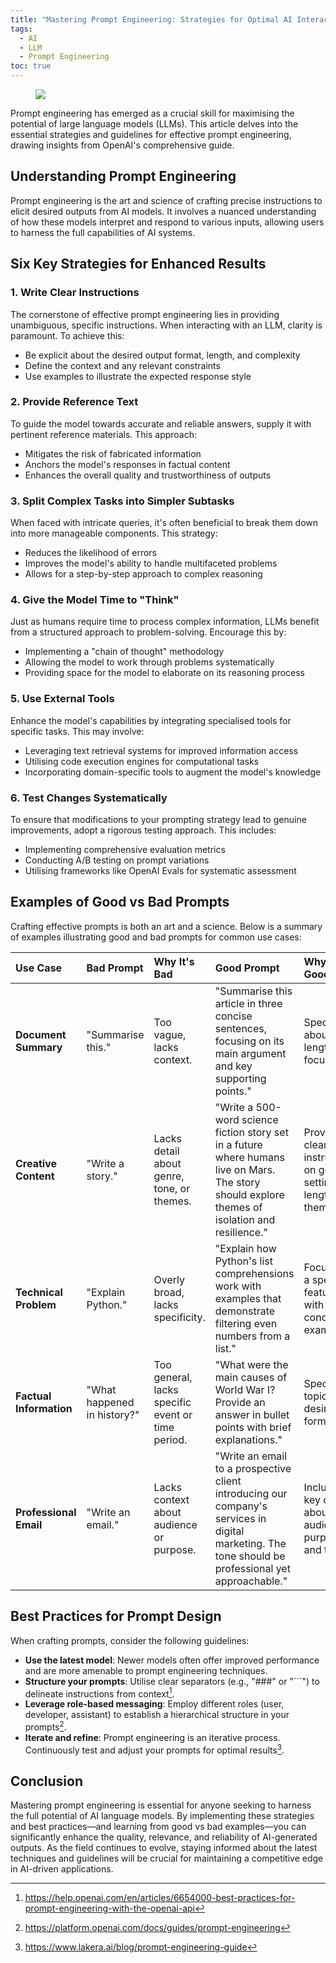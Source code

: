 ```yaml
---
title: "Mastering Prompt Engineering: Strategies for Optimal AI Interactions"
tags:
  - AI
  - LLM
  - Prompt Engineering
toc: true
---
```


<figure>
	<a href=""><img src="https://i.imgur.com/3MCauAX.png"></a>
</figure>

Prompt engineering has emerged as a crucial skill for maximising the potential of large language models (LLMs). This article delves into the essential strategies and guidelines for effective prompt engineering, drawing insights from OpenAI's comprehensive guide.

## Understanding Prompt Engineering

Prompt engineering is the art and science of crafting precise instructions to elicit desired outputs from AI models. It involves a nuanced understanding of how these models interpret and respond to various inputs, allowing users to harness the full capabilities of AI systems.

## Six Key Strategies for Enhanced Results

### 1. Write Clear Instructions

The cornerstone of effective prompt engineering lies in providing unambiguous, specific instructions. When interacting with an LLM, clarity is paramount. To achieve this:

- Be explicit about the desired output format, length, and complexity
- Define the context and any relevant constraints
- Use examples to illustrate the expected response style


### 2. Provide Reference Text

To guide the model towards accurate and reliable answers, supply it with pertinent reference materials. This approach:

- Mitigates the risk of fabricated information
- Anchors the model's responses in factual content
- Enhances the overall quality and trustworthiness of outputs


### 3. Split Complex Tasks into Simpler Subtasks

When faced with intricate queries, it's often beneficial to break them down into more manageable components. This strategy:

- Reduces the likelihood of errors
- Improves the model's ability to handle multifaceted problems
- Allows for a step-by-step approach to complex reasoning


### 4. Give the Model Time to "Think"

Just as humans require time to process complex information, LLMs benefit from a structured approach to problem-solving. Encourage this by:

- Implementing a "chain of thought" methodology
- Allowing the model to work through problems systematically
- Providing space for the model to elaborate on its reasoning process


### 5. Use External Tools

Enhance the model's capabilities by integrating specialised tools for specific tasks. This may involve:

- Leveraging text retrieval systems for improved information access
- Utilising code execution engines for computational tasks
- Incorporating domain-specific tools to augment the model's knowledge


### 6. Test Changes Systematically

To ensure that modifications to your prompting strategy lead to genuine improvements, adopt a rigorous testing approach. This includes:

- Implementing comprehensive evaluation metrics
- Conducting A/B testing on prompt variations
- Utilising frameworks like OpenAI Evals for systematic assessment


## Examples of Good vs Bad Prompts

Crafting effective prompts is both an art and a science. Below is a summary of examples illustrating good and bad prompts for common use cases:


| **Use Case** | **Bad Prompt** | **Why It's Bad** | **Good Prompt** | **Why It's Good** |
| :-- | :-- | :-- | :-- | :-- |
| **Document Summary** | "Summarise this." | Too vague, lacks context. | "Summarise this article in three concise sentences, focusing on its main argument and key supporting points." | Specific about length and focus. |
| **Creative Content** | "Write a story." | Lacks detail about genre, tone, or themes. | "Write a 500-word science fiction story set in a future where humans live on Mars. The story should explore themes of isolation and resilience." | Provides clear instructions on genre, setting, length, and themes. |
| **Technical Problem** | "Explain Python." | Overly broad, lacks specificity. | "Explain how Python's list comprehensions work with examples that demonstrate filtering even numbers from a list." | Focuses on a specific feature with concrete examples. |
| **Factual Information** | "What happened in history?" | Too general, lacks specific event or time period. | "What were the main causes of World War I? Provide an answer in bullet points with brief explanations." | Specifies topic and desired format. |
| **Professional Email** | "Write an email." | Lacks context about audience or purpose. | "Write an email to a prospective client introducing our company's services in digital marketing. The tone should be professional yet approachable." | Includes key details about audience, purpose, and tone. |

## Best Practices for Prompt Design

When crafting prompts, consider the following guidelines:

- **Use the latest model**: Newer models often offer improved performance and are more amenable to prompt engineering techniques.
- **Structure your prompts**: Utilise clear separators (e.g., "\#\#\#" or "```") to delineate instructions from context[^1].
- **Leverage role-based messaging**: Employ different roles (user, developer, assistant) to establish a hierarchical structure in your prompts[^7].
- **Iterate and refine**: Prompt engineering is an iterative process. Continuously test and adjust your prompts for optimal results[^9].


## Conclusion

Mastering prompt engineering is essential for anyone seeking to harness the full potential of AI language models. By implementing these strategies and best practices—and learning from good vs bad examples—you can significantly enhance the quality, relevance, and reliability of AI-generated outputs. As the field continues to evolve, staying informed about the latest techniques and guidelines will be crucial for maintaining a competitive edge in AI-driven applications.

[^1]: https://help.openai.com/en/articles/6654000-best-practices-for-prompt-engineering-with-the-openai-api

[^2]: https://www.reddit.com/r/ChatGPT/comments/18jdfex/openai_prompt_engineering_guide/

[^3]: https://www.holloway.com/g/editorial-style

[^4]: https://adasci.org/openais-new-guide-on-prompt-engineering-six-strategies-for-better-results/

[^5]: https://www.infoq.com/news/2023/12/openai-prompt-engineering/

[^6]: https://ignacio-velasquez.notion.site/2-500-ChatGPT-Prompt-Templates-d9541e901b2b4e8f800e819bdc0256da

[^7]: https://platform.openai.com/docs/guides/prompt-engineering

[^8]: https://community.openai.com/t/openais-dec-17th-2023-prompt-engineering-guide/562526

[^9]: https://www.lakera.ai/blog/prompt-engineering-guide

[^10]: https://portkey.ai/blog/the-complete-guide-to-prompt-engineering